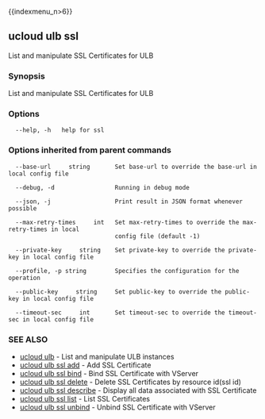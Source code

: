 {{indexmenu_n>6}}

## ucloud ulb ssl

List and manipulate SSL Certificates for ULB

### Synopsis

List and manipulate SSL Certificates for ULB

### Options

```
  --help, -h   help for ssl 

```

### Options inherited from parent commands

```
  --base-url     string       Set base-url to override the base-url in local config file 

  --debug, -d                 Running in debug mode 

  --json, -j                  Print result in JSON format whenever possible 

  --max-retry-times     int   Set max-retry-times to override the max-retry-times in local
                              config file (default -1) 

  --private-key     string    Set private-key to override the private-key in local config file 

  --profile, -p string        Specifies the configuration for the operation 

  --public-key     string     Set public-key to override the public-key in local config file 

  --timeout-sec     int       Set timeout-sec to override the timeout-sec in local config file 

```

### SEE ALSO

* [ucloud ulb](software/cli/cmd/ucloud/ulb)	 - List and manipulate ULB instances
* [ucloud ulb ssl add](software/cli/cmd/ucloud/ulb/ssl/add)	 - Add SSL Certificate
* [ucloud ulb ssl bind](software/cli/cmd/ucloud/ulb/ssl/bind)	 - Bind SSL Certificate with VServer
* [ucloud ulb ssl delete](software/cli/cmd/ucloud/ulb/ssl/delete)	 - Delete SSL Certificates by resource id(ssl id)
* [ucloud ulb ssl describe](software/cli/cmd/ucloud/ulb/ssl/describe)	 - Display all data associated with SSL Certificate
* [ucloud ulb ssl list](software/cli/cmd/ucloud/ulb/ssl/list)	 - List SSL Certificates
* [ucloud ulb ssl unbind](software/cli/cmd/ucloud/ulb/ssl/unbind)	 - Unbind SSL Certificate with VServer

